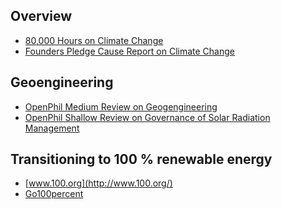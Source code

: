 <!-- TITLE: Reducing Risk from Climate Change -->
<!-- SUBTITLE: Making sure the world doesn't overheat to death -->

## Overview

* [80,000 Hours on Climate Change](https://80000hours.org/problem-profiles/climate-change/)
* [Founders Pledge Cause Report on Climate Change](https://founderspledge.com/research/Cause%20Report%20-%20Climate%20Change.pdf)


## Geoengineering

* [OpenPhil Medium Review on Geogengineering](https://www.openphilanthropy.org/research/cause-reports/geoengineering)
* [OpenPhil Shallow Review on Governance of Solar Radiation Management](https://www.openphilanthropy.org/research/cause-reports/SRM-governance)

## Transitioning to 100 % renewable energy

* [www.100.org](http://www.100.org/)
*  [Go100percent](http://www.go100percent.org/cms/)